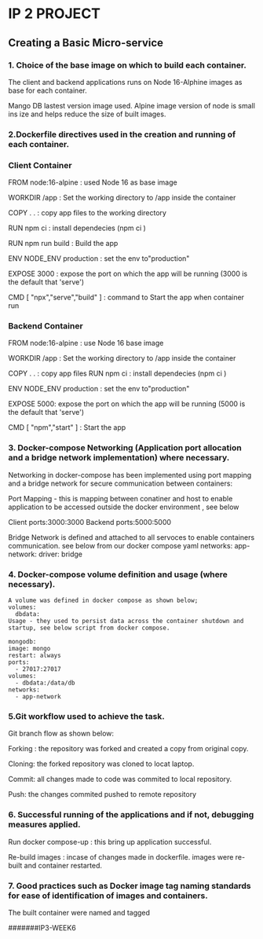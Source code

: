 # IP 2 PROJECT 
## Creating a Basic Micro-service
### 1. Choice of the base image on which to build each container.

The client and backend applications runs on Node 16-Alphine images as base for each container.

Mango DB lastest version image used.
Alpine image version of node is small ins ize and helps reduce the size of built images.

### 2.Dockerfile directives used in the creation and running of each container.

### Client Container
FROM node:16-alpine : used Node 16 as base image

WORKDIR /app : Set the working directory to /app inside the container

COPY . . : copy app files to the working directory

RUN npm ci : install dependecies (npm ci )

RUN npm run build : Build the app

ENV NODE_ENV production : set the env to"production"

EXPOSE 3000 : expose the port on which the app will be running (3000 is the default that 'serve')

CMD [ "npx","serve","build" ] : command to Start the app when container run


### Backend Container
FROM node:16-alpine : use Node 16 base image

WORKDIR /app : Set the working directory to /app inside the container

COPY . . : copy app files
RUN npm ci : install dependecies (npm ci )

ENV NODE_ENV production : set the env to"production"

EXPOSE 5000: expose the port on which the app will be running (5000 is the default that 'serve')

CMD [ "npm","start" ] : Start the app



### 3. Docker-compose Networking (Application port allocation and a bridge network implementation) where necessary.

Networking in docker-compose has been implemented using port mapping and a bridge network for secure communication between containers:

Port Mapping -  this is mapping between conatiner and host to  enable application to be accessed outside the docker environment , see below

Client  ports:3000:3000
Backend ports:5000:5000

Bridge Network is defined and attached to all servoces to enable containers communication. see below from our docker compose yaml
networks:
  app-network:
    driver: bridge

### 4. Docker-compose volume definition and usage (where necessary).

    A volume was defined in docker compose as shown below;
    volumes:
      dbdata:
    Usage - they used to persist data across the container shutdown and startup, see below script from docker compose.

    mongodb:
    image: mongo
    restart: always
    ports:
      - 27017:27017
    volumes:
      - dbdata:/data/db
    networks:
      - app-network

###  5.Git workflow used to achieve the task.
Git branch flow as shown below:

Forking : the repository was forked and created a copy from original copy.

Cloning: the forked repository was  cloned to locat laptop.

Commit: all changes made to code was commited to local repository.

Push: the changes commited pushed to remote repository

### 6. Successful running of the applications and if not, debugging measures applied.
Run docker compose-up  : this bring up application successful.

Re-build images : incase of changes made in dockerfile. images were re-built and container restarted.

### 7. Good practices such as Docker image tag naming standards for ease of identification of images and containers. 
The built container were named and tagged 

#######IP3-WEEK6